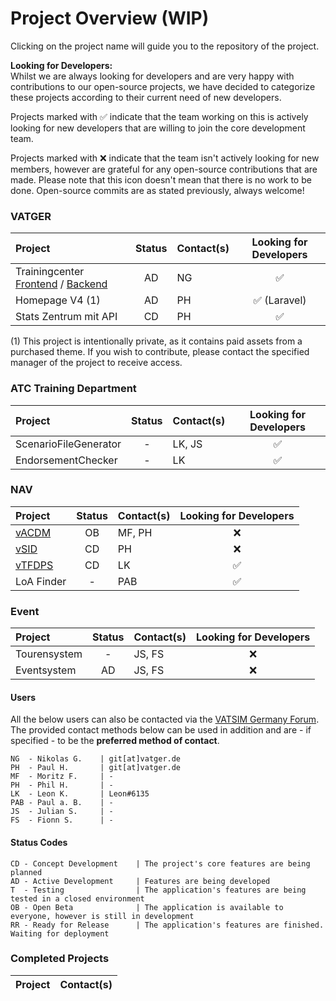 <!-- START LINKS (these can be referenced in the document) -->

[VSID]: https://git.vatsim-germany.org/vatger-projects/vsid
[VACDM]: https://github.com/vACDM
[VTFDPS]: https://github.com/orgs/vtfdps/
[TCF]: https://github.com/vatger/trainingcenter-frontend
[TCB]: https://github.com/vatger/trainingcenter-backend

<!-- END LINKS -->

# Project Overview (WIP)

Clicking on the project name will guide you to the repository of the project.

**Looking for Developers:** <br/>
Whilst we are always looking for developers and are very happy with contributions to our open-source projects, we have
decided to categorize these projects according to their current need of new developers.

Projects marked with ✅ indicate
that the team working on this is actively looking for new developers that are willing to join the core development team.

Projects marked with ❌ indicate that the team isn't actively looking for new members, however are grateful for any open-source
contributions that are made. Please note that this icon doesn't mean that there is no work to be done. Open-source commits are
as stated previously, always welcome!

### VATGER

| Project                                         | Status | Contact(s) | Looking for Developers |
| :---------------------------------------------- | :----: | :--------- | :--------------------: |
| Trainingcenter [Frontend][TCF] / [Backend][TCB] |   AD   | NG         |           ✅           |
| Homepage V4 (1)                                 |   AD   | PH         |           ✅ (Laravel) |
| Stats Zentrum mit API                           |   CD   | PH         |           ✅           |

(1) This project is intentionally private, as it contains paid assets from a purchased theme. 
If you wish to contribute, please contact the specified manager of the project to receive access. 

### ATC Training Department

| Project               | Status | Contact(s) | Looking for Developers |
| :-------------------- | :----: | :--------- | :--------------------: |
| ScenarioFileGenerator |   -    | LK, JS     |           ✅           |
| EndorsementChecker    |   -    | LK         |           ✅           |

### NAV

| Project          | Status | Contact(s) | Looking for Developers |
| :--------------- | :----: | :--------- | :--------------------: |
| [vACDM][VACDM]   |   OB   | MF, PH     |           ❌           |
| [vSID][VSID]     |   CD   | PH         |           ❌           |
| [vTFDPS][VTFDPS] |   CD   | LK         |           ✅           |
| LoA Finder       |   -    | PAB        |           ✅           |

### Event

| Project      | Status | Contact(s) | Looking for Developers |
| :----------- | :----: | :--------- | :--------------------: |
| Tourensystem |   -    | JS, FS     |           ❌           |
| Eventsystem  |   AD   | JS, FS     |           ❌           |

#### Users

All the below users can also be contacted via the [VATSIM Germany Forum](https://board.vatsim-germany.org).
The provided contact methods below can be used in addition and are - if specified - to be the **preferred method of contact**.

```
NG  - Nikolas G.    | git[at]vatger.de
PH  - Paul H.       | git[at]vatger.de
MF  - Moritz F.     | -
PH  - Phil H.       | -
LK  - Leon K.       | Leon#6135
PAB - Paul a. B.    | -
JS  - Julian S.     | -
FS  - Fionn S.      | -
```

#### Status Codes

```
CD - Concept Development    | The project's core features are being planned
AD - Active Development     | Features are being developed
T  - Testing                | The application's features are being tested in a closed environment
OB - Open Beta              | The application is available to everyone, however is still in development
RR - Ready for Release      | The application's features are finished. Waiting for deployment
```

### Completed Projects

| Project | Contact(s) |
| :------ | :--------- |
